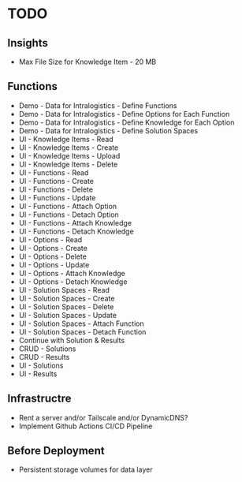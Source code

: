 # TODO

## Insights
- Max File Size for Knowledge Item - 20 MB

## Functions
- Demo - Data for Intralogistics - Define Functions
- Demo - Data for Intralogistics - Define Options for Each Function
- Demo - Data for Intralogistics - Define Knowledge for Each Option
- Demo - Data for Intralogistics - Define Solution Spaces
- UI - Knowledge Items - Read
- UI - Knowledge Items - Create
- UI - Knowledge Items - Upload
- UI - Knowledge Items - Delete
- UI - Functions - Read
- UI - Functions - Create
- UI - Functions - Delete
- UI - Functions - Update
- UI - Functions - Attach Option
- UI - Functions - Detach Option
- UI - Functions - Attach Knowledge
- UI - Functions - Detach Knowledge
- UI - Options - Read
- UI - Options - Create
- UI - Options - Delete
- UI - Options - Update
- UI - Options - Attach Knowledge
- UI - Options - Detach Knowledge
- UI - Solution Spaces - Read
- UI - Solution Spaces - Create
- UI - Solution Spaces - Delete
- UI - Solution Spaces - Update
- UI - Solution Spaces - Attach Function
- UI - Solution Spaces - Detach Function
- Continue with Solution & Results
- CRUD - Solutions
- CRUD - Results
- UI - Solutions
- UI - Results

## Infrastructre
- Rent a server and/or Tailscale and/or DynamicDNS?
- Implement Github Actions CI/CD Pipeline

## Before Deployment
- Persistent storage volumes for data layer